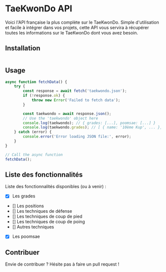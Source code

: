 # TaeKwonDo API

Voici l'API française la plus complète sur le TaeKwonDo.
Simple d'utilisation et facile à intégrer dans vos projets, cette API vous servira à récupérer toutes les informations sur le TaeKwonDo dont vous avez besoin.

## Installation

```bash

```

## Usage

```js
async function fetchData() {
    try {
        const response = await fetch('taekwondo.json');
        if (!response.ok) {
            throw new Error('Failed to fetch data');
        }

        const taekwondo = await response.json();
        // Use the 'taekwondo' object here
        console.log(taekwondo); // { grades: [...], poomsae: [...] }
        console.log(taekwondo.grades); // [ { name: '10ème Kup', ... }, ... ]
    } catch (error) {
        console.error('Error loading JSON file:', error);
    }
}

// Call the async function
fetchData();
```

## Liste des fonctionnalités

Liste des fonctionnalités disponibles (ou à venir) :

- [x] Les grades
- [] Les positions
- [] Les techniques de défense
- [] Les techniques de coup de pied
- [] Les techniques de coup de poing
- [] Autres techniques
- [x] Les poomsae

## Contribuer

Envie de contribuer ? Hésite pas à faire un pull request !
